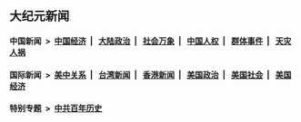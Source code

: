 ## 大纪元新闻

#### 中国新闻 &nbsp;>&nbsp; [中国经济](indexes/ncid283/README.md?07250445) &nbsp;| &nbsp; [大陆政治](indexes/ncid277/README.md?07250445) &nbsp;| &nbsp; [社会万象](indexes/ncid282/README.md?07250445) &nbsp;| &nbsp; [中国人权](indexes/ncid278/README.md?07250445) &nbsp;| &nbsp; [群体事件](indexes/ncid279/README.md?07250445) &nbsp;| &nbsp; [天灾人祸](indexes/ncid280/README.md?07250445)

#### 国际新闻 &nbsp;>&nbsp; [美中关系](indexes/nf1412576/README.md?07250445) &nbsp;| &nbsp; [台湾新闻](indexes/ncid1349361/README.md?07250445) &nbsp;| &nbsp; [香港新闻](indexes/ncid1349362/README.md?07250445) &nbsp;| &nbsp; [美国政治](indexes/ncid1078159/README.md?07250445) &nbsp;| &nbsp; [美国社会](indexes/ncid1078160/README.md?07250445) &nbsp;| &nbsp; [美国经济](indexes/ncid1078158/README.md?07250445)

#### 特别专题 &nbsp;>&nbsp; [中共百年历史](https://github.com/easy2view/epoch-special/blob/master/README.md?07250445)  
